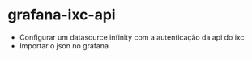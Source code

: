 # grafana-ixc-api

- Configurar um datasource infinity com a autenticação da api do ixc
- Importar o json no grafana